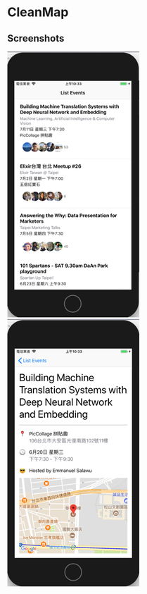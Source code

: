 # CleanMap

## Screenshots
![Alt text](/Screenshots/listevents.png?raw=true "List Events")
![Alt text](/Screenshots/detailedEvents.png?raw=true "PLStrechyVC Demo")
